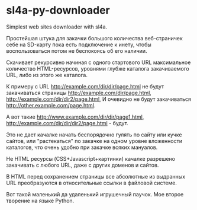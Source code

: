 sl4a-py-downloader
==================

Simplest web sites downloader with sl4a.

Простейшая штука для закачки большого количества веб-страничек себе на 
SD-карту пока есть подключение к инету, чтобы воспользоваться потом
не беспокоясь об его наличии.

Скачивает рекурсивно начиная с одного стартового URL максимальное количество
HTML-ресурсов, уровнями глубже каталога закачиваемого URL, либо из этого же 
каталога.

К примеру с URL http://example.com/dir/dir/page.html не будут закачиваться 
страницы http://example.com/dir/page.html, http://example.com/dir/dir2/page.html,
И очевидно не будут закачиваться http://other.example.com/page.html.

А вот такие http://www.example.com/dir/dir/page1.html, http://example.com/dir/dir/dir2/page.html - 
будут.

Это не дает качалке начать беспорядочно гулять по сайту или кучке сайтов, или 
"растекаться" по закачке на одном уровне вложенности каталогов, что очень удобно при 
закачке всяких мануалов.

Не HTML ресурсы (CSS+Javascript+картинки) качалке разрешено закачивать с любого URL,
даже с других доменов и сайтов.

В HTML перед сохранением страницы все абсолютные из выдранных URL преобразуются в 
относительные ссылки в файловой системе. 

Вот такой маленький да удаленький игрушечный паучок. 
Мое второе творение на языке Python.
